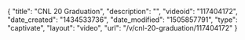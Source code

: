 {
    "title": "CNL 20 Graduation",
    "description": "",
    "videoid": "117404172",
    "date_created": "1434533736",
    "date_modified": "1505857791",
    "type": "captivate",
    "layout": "video",
    "url": "\/v\/cnl-20-graduation\/117404172"
}